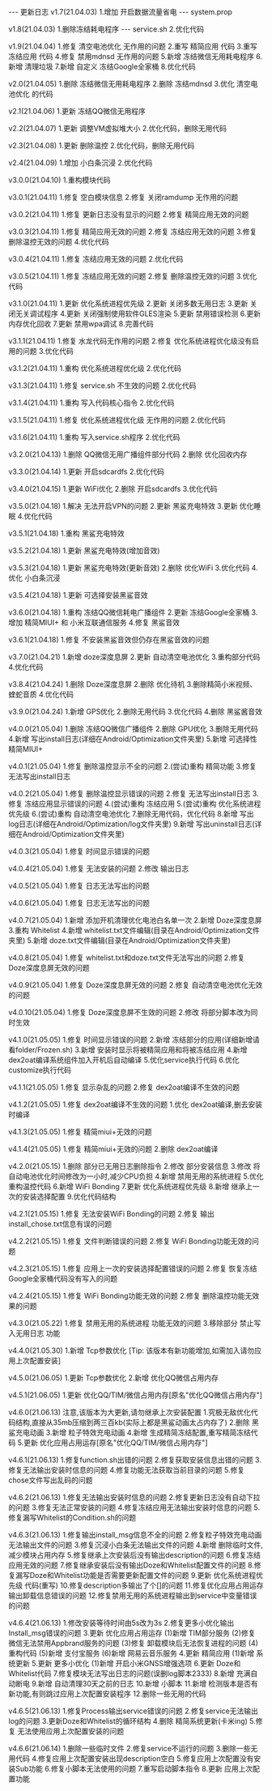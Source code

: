 --- 更新日志
v1.7(21.04.03)
1.增加 开启数据流量省电 --- system.prop

v1.8(21.04.03)
1.删除冻结耗电程序 --- service.sh
2.优化代码

v1.9(21.04.04)
1.修复 清空电池优化 无作用的问题
2.重写 精简应用 代码
3.重写 冻结应用 代码
4.修复 禁用mdnsd 无作用的问题
5.新增 冻结微信无用耗电程序
6.新增 清理垃圾
7.新增 自定义 冻结Google全家桶
8.优化代码

v2.0(21.04.05)
1.删除 冻结微信无用耗电程序
2.删除 冻结mdnsd
3.优化 清空电池优化 的代码

v2.1(21.04.06)
1.更新 冻结QQ微信无用程序

v2.2(21.04.07)
1.更新 调整VM虚拟堆大小
2.优化代码，删除无用代码

v2.3(21.04.08)
1.更新 删除温控
2.优化代码，删除无用代码

v2.4(21.04.09)
1.增加 小白条沉浸
2.优化代码

v3.0.0(21.04.10)
1.重构模块代码

v3.0.1(21.04.11)
1.修复 空白模块信息
2.修复 关闭ramdump 无作用的问题

v3.0.2(21.04.11)
1.修复 更新日志没有显示的问题
2.修复 精简应用无效的问题

v3.0.3(21.04.11)
1.修复 精简应用无效的问题
2.修复 冻结应用无效的问题
3.修复 删除温控无效的问题
4.优化代码

v3.0.4(21.04.11)
1.修复 冻结应用无效的问题
2.优化代码

v3.0.5(21.04.11)
1.修复 冻结应用无效的问题
2.修复 删除温控无效的问题
3.优化代码

v3.1.0(21.04.11)
1.更新 优化系统进程优先级
2.更新 关闭多数无用日志
3.更新 关闭无关调试程序
4.更新 关闭强制使用软件GLES渲染
5.更新 禁用错误检测
6.更新 内存优化回收
7.更新 禁用wpa调试
8.完善代码

v3.1.1(21.04.11)
1.修复 水龙代码无作用的问题
2.修复 优化系统进程优化级没有启用的问题
3.优化代码

v3.1.2(21.04.11)
1.重构 优化系统进程优化级
2.优化代码

v3.1.3(21.04.11)
1.修复 service.sh 不生效的问题
2.优化代码

v3.1.4(21.04.11)
1.重构 写入代码核心指令
2.优化代码

v3.1.5(21.04.11)
1.修复 优化系统进程优化级 无作用的问题
2.优化代码

v3.1.6(21.04.11)
1.重构 写入service.sh程序
2.优化代码

v3.2.0(21.04.13)
1.删除 QQ微信无用广播组件部分代码
2.删除 优化回收内存

v3.3.0(21.04.14)
1.更新 开启sdcardfs
2.优化代码

v3.4.0(21.04.15)
1.更新 WiFi优化
2.删除 开启sdcardfs
3.优化代码

v3.5.0(21.04.18)
1.解决 无法开启VPN的问题
2.更新 黑鲨充电特效
3.更新 优化睡眠
4.优化代码

v3.5.1(21.04.18)
1.重构 黑鲨充电特效

v3.5.2(21.04.18)
1.更新 黑鲨充电特效(增加音效)

v3.5.3(21.04.18)
1.更新 黑鲨充电特效(更新音效)
2.删除 优化WiFi
3.优化代码
4.优化 小白条沉浸

v3.5.4(21.04.18)
1.更新 可选择安装黑鲨音效

v3.6.0(21.04.18)
1.重构 冻结QQ微信耗电广播组件
2.更新 冻结Google全家桶
3.增加 精简MIUI+ 和 小米互联通信服务
4.修复 黑鲨音效

v3.6.1(21.04.18)
1.修复 不安装黑鲨音效但仍存在黑鲨音效的问题

v3.7.0(21.04.21)
1.新增 doze深度息屏
2.更新 自动清空电池优化
3.重构部分代码
4.优化代码

v3.8.4(21.04.24)
1.删除 Doze深度息屏
2.删除 优化待机
3.删除精简小米视频、蝰蛇音质
4.优化代码

v3.9.0(21.04.24)
1.新增 GPS优化
2.删除无用代码
3.优化代码
4.删除 黑鲨酱音效

v4.0.0(21.05.04)
1.删除 冻结QQ微信广播组件
2.删除 GPU优化
3.删除无用代码
4.新增 写出install日志(详细在Android/Optimization文件夹里)
5.新增 可选择性精简MIUI+

v4.0.1(21.05.04)
1.修复 删除温控显示不全的问题
2.(尝试)重构 精简功能
3.修复 无法写出install日志

v4.0.2(21.05.04)
1.修复 删除温控显示错误的问题
2.修复 无法写出install日志
3.修复 冻结应用显示错误的问题
4.(尝试)重构 冻结应用
5.(尝试)重构 优化系统进程优先级
6.(尝试)重构 自动清空电池优化
7.删除无用代码，优化代码
8.新增 写出log日志(详细在Android/Optimization/log文件夹里)
9.新增 写出uninstall日志(详细在Android/Optimization文件夹里)

v4.0.3(21.05.04)
1.修复 时间显示错误的问题

v4.0.4(21.05.04)
1.修复 无法安装的问题
2.修改 输出日志

v4.0.5(21.05.04)
1.修复 日志无法写出的问题

v4.0.6(21.05.04)
1.修复 日志无法写出的问题

v4.0.7(21.05.04)
1.新增 添加开机清理优化电池白名单一次
2.新增 Doze深度息屏
3.重构 Whitelist
4.新增 whitelist.txt文件编辑(目录在Android/Optimization文件夹里)
5.新增 doze.txt文件编辑(目录在Android/Optimization文件夹里)

v4.0.8(21.05.04)
1.修复 whitelist.txt和doze.txt文件无法写出的问题
2.修复 Doze深度息屏无效的问题

v4.0.9(21.05.04)
1.修复 Doze深度息屏无效的问题
2.修复 自动清空电池优化无效的问题

v4.0.10(21.05.04)
1.修复 Doze深度息屏不生效的问题
2.修改 将部分脚本改为同时生效

v4.1.0(21.05.05)
1.修复 时间显示错误的问题
2.新增 冻结部分的应用(详细新增请看folder/Frozen.sh)
3.新增 安装时显示将被精简应用和将被冻结应用
4.新增 dex2oat编译系统组件加入开机后自动编译
5.优化service执行代码
6.优化customize执行代码

v4.1.1(21.05.05)
1.修复 显示杂乱的问题
2.修复 dex2oat编译不生效的问题

v4.1.2(21.05.05)
1.修复 dex2oat编译不生效的问题
1.优化 dex2oat编译,删去安装时编译

v4.1.3(21.05.05)
1.修复 精简miui+无效的问题

v4.1.4(21.05.05)
1.修复 精简miui+无效的问题
2.删除 dex2oat编译

v4.2.0(21.05.15)
1.删除 部分已无用日志删除指令
2.修改 部分安装信息
3.修改 将自动电池优化时间修改为一小时,减少CPU负担
4.新增 禁用无用的系统进程
5.优化 重构温控代码
6.新增 WiFi Bonding
7.更新 优化系统进程优先级
8.新增 继承上一次的安装选择配置
9.优化代码结构

v4.2.1(21.05.15)
1.修复 无法安装WiFi Bonding的问题
2.修复 输出install_chose.txt信息有误的问题

v4.2.2(21.05.15)
1.修复 文件判断错误的问题
2.修复 WiFi Bonding功能无效的问题

v4.2.3(21.05.15)
1.修复 应用上一次的安装选择配置错误的问题
2.修复 恢复冻结Google全家桶代码没有写入的问题

v4.2.4(21.05.15)
1.修复 WiFi Bonding功能无效的问题
2.修复 删除温控功能无效果的问题

v4.3.0(21.05.22)
1.修复 禁用无用的系统进程 功能无效的问题
3.移除部分 禁止写入无用日志 功能

v4.4.0(21.05.30)
1.新增 Tcp参数优化
[Tip: 该版本有新功能增加,如需加入请勿应用上次配置安装]

v4.5.0(21.06.05)
1.更新 Tcp参数优化
2.新增 优化QQ微信占用内存

v4.5.1(21.06.05)
1.更新 优化QQ/TIM/微信占用内存[原名"优化QQ微信占用内存"]

v4.6.0(21.06.13)
注意,该版本为大更新,请勿继承上次安装配置
1.究极无敌优化代码结构,直接从35mb压缩到两三百kb(实际上都是黑鲨动画太占内存了)
2.删除 黑鲨充电动画
3.新增 粒子特效充电动画
4.新增 生成精简冻结配置,重写精简冻结代码
5.更新 优化应用占用运存[原名"优化QQ/TIM/微信占用内存"]

v4.6.1(21.06.13)
1.修复function.sh出错的问题
2.修复获取安装信息出错的问题
3.修复无法输出安装时信息的问题
4.修复功能无法获取当前目录的问题
5.修复chose文件写出乱码的问题

v4.6.2(21.06.13)
1.修复无法输出安装时信息的问题
2.修复更新日志没有自动下拉的问题
3.修复无法正常安装的问题
4.修复冻结应用无法输出安装时信息的问题
5.修复漏写Whitelist的Condition.sh的问题

v4.6.3(21.06.13)
1.修复输出install_msg信息不全的问题
2.修复粒子特效充电动画无法输出文件的问题
3.修复沉浸小白条无法输出文件的问题
4.新增 删除临时文件,减少模块占用内存
5.修复继承上次安装后没有输出description的问题
6.修复冻结应用无效的问题
7.修复继承安装后没有输出Doze和Whitelist配置文件的问题
8.修复漏写Doze和Whitelist功能是否需要更新配置文件的问题
9.更新 优化系统进程优先级 代码(重写)
10.修复description多输出了个[]的问题
11.修复优化应用占用运存输出卸载信息错误的问题
12.修复禁用无用的系统进程输出到service中变量错误的问题

v4.6.4(21.06.13)
1.修改安装等待时间由5s改为3s
2.修复更多小优化输出Install_msg错误的问题
3.更新 优化应用占用运存
  (1)新增 TIM部分服务
  (2)修复 微信无法禁用Appbrand服务的问题
  (3)修复 卸载模块后无法恢复进程的问题
  (4)重构代码
  (5)新增 支付宝服务
  (6)新增 网易云音乐服务
4.更新 精简应用
  (1)新增 系统更新
5.更新 更多小优化
  (1)新增 开启小米GNSS增强选项
6.更新 Doze和Whitelist代码
7.修复模块无法写出日志的问题(误删log脚本2333)
8.新增 充满自动断电
9.新增 自动清理30天之前的日志
10.新增 小脚本
11.新增 检测版本是否有新功能,有则跳过应用上次配置安装程序
12.删除一些无用的代码

v4.6.5(21.06.13)
1.修复Process输出service错误的问题
2.修复service无法输出log的问题
3.更新Doze和Whitelist的循环结构
4.删除 精简系统更新(卡米ing)
5.修复 无法使用应用上次配置安装的问题

v4.6.6(21.06.14)
1.删除一些临时文件
2.修复service不运行的问题
3.删除一些无用代码
4.修复应用上次配置安装出现description空白
5.修复应用上次配置没有安装Sub功能
6.修复小脚本无法使用的问题
7.重写启动脚本指令
8.更新 应用上次配置功能

